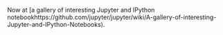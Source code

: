 Now at [a gallery of interesting Jupyter and IPython notebookhttps://github.com/jupyter/jupyter/wiki/A-gallery-of-interesting-Jupyter-and-IPython-Notebooks).